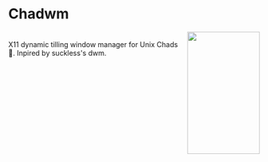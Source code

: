 # Chadwm
<img align="right" src="https://media.tenor.com/epNMHGvRyHcAAAAd/gigachad-chad.gif" width="145" height="245">

<br>
X11 dynamic tilling window manager for Unix Chads 💪. Inpired by suckless's dwm.
